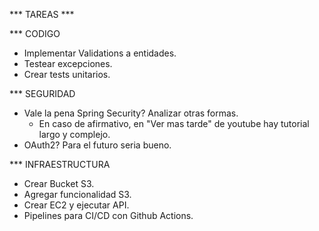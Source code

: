 *** TAREAS ***

*** CODIGO
- Implementar Validations a entidades.
- Testear excepciones.
- Crear tests unitarios.

*** SEGURIDAD
- Vale la pena Spring Security? Analizar otras formas.
  - En caso de afirmativo, en "Ver mas tarde" de youtube hay tutorial largo y complejo.
- OAuth2? Para el futuro seria bueno.

*** INFRAESTRUCTURA
- Crear Bucket S3.
- Agregar funcionalidad S3.
- Crear EC2 y ejecutar API.
- Pipelines para CI/CD con Github Actions.
